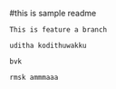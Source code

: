 #this is sample readme
    
    This is feature a branch

    uditha kodithuwakku

    bvk

    rmsk ammmaaa